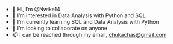 - 👋 Hi, I’m @Nwike14
- 👀 I’m interested in Data Analysis with Python and SQL
- 🌱 I’m currently learning SQL and Data Analysis with Python
- 💞️ I’m looking to collaborate on anyone
- 📫 I can be reached through my email, chukachas@gmail.com

<!---
Nwike14/Nwike14 is a ✨ special ✨ repository because its `README.md` (this file) appears on your GitHub profile.
You can click the Preview link to take a look at your changes.
--->
